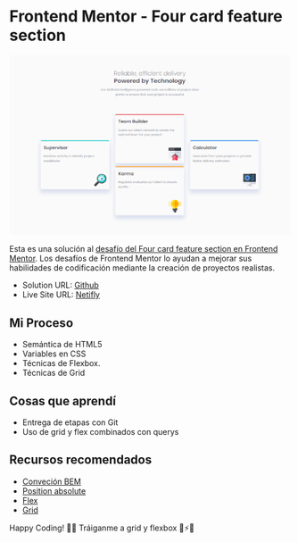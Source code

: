 # Frontend Mentor - Four card feature section

![1694915350485](image/README/1694915350485.png)

Esta es una solución al [desafío del Four card feature section en Frontend Mentor](https://www.frontendmentor.io/challenges/interactive-rating-component-koxpeBUmI/hub). Los desafíos de Frontend Mentor lo ayudan a mejorar sus habilidades de codificación mediante la creación de proyectos realistas.

- Solution URL: [Github](https://github.com/ayrtonbolwal/fm-four-card-feature)
- Live Site URL: [Netifly](https://ayrtonbolwal-four-card-feature.netlify.app/)

## Mi Proceso

- Semántica de HTML5
- Variables en CSS
- Técnicas de Flexbox.
- Técnicas de Grid

## Cosas que aprendí

- Entrega de etapas con Git
- Uso de grid y flex combinados con querys

## Recursos recomendados

- [Conveción BEM](https://www.freecodecamp.org/espanol/news/convenciones-de-nomenclatura-de-css-que-te-ahorraran-horas-de-depuracion/)
- [Position absolute](https://developer.mozilla.org/en-US/docs/Web/CSS/position)
- [Flex](https://developer.mozilla.org/es/docs/Web/CSS/CSS_flexible_box_layout/Basic_concepts_of_flexbox)
- [Grid](https://developer.mozilla.org/es/docs/Web/CSS/grid)

Happy Coding! 👾🖖
Tráiganme a grid y flexbox 🔨⚡😎
